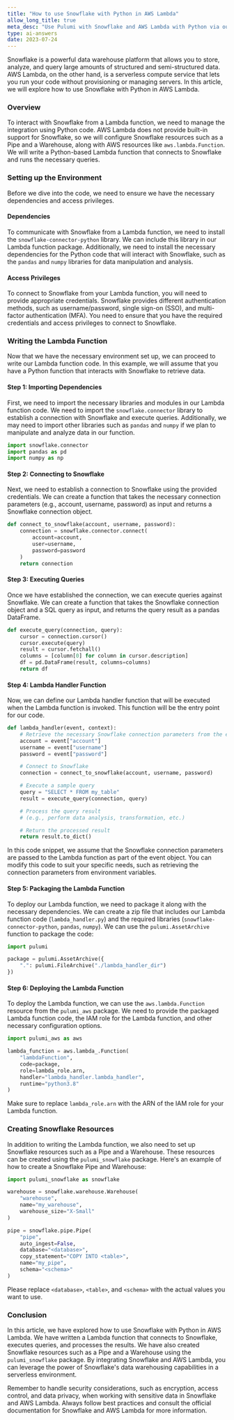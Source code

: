 ```yaml
---
title: "How to use Snowflake with Python in AWS Lambda"
allow_long_title: true
meta_desc: "Use Pulumi with Snowflake and AWS Lambda with Python via our guide. Perfect for developers integrating Snowflake into serverless workloads."
type: ai-answers
date: 2023-07-24
---
```


Snowflake is a powerful data warehouse platform that allows you to store, analyze, and query large amounts of structured and semi-structured data. AWS Lambda, on the other hand, is a serverless compute service that lets you run your code without provisioning or managing servers. In this article, we will explore how to use Snowflake with Python in AWS Lambda.

### Overview

To interact with Snowflake from a Lambda function, we need to manage the integration using Python code. AWS Lambda does not provide built-in support for Snowflake, so we will configure Snowflake resources such as a Pipe and a Warehouse, along with AWS resources like `aws.lambda.Function`. We will write a Python-based Lambda function that connects to Snowflake and runs the necessary queries.

### Setting up the Environment

Before we dive into the code, we need to ensure we have the necessary dependencies and access privileges.

#### Dependencies

To communicate with Snowflake from a Lambda function, we need to install the `snowflake-connector-python` library. We can include this library in our Lambda function package. Additionally, we need to install the necessary dependencies for the Python code that will interact with Snowflake, such as the `pandas` and `numpy` libraries for data manipulation and analysis.

#### Access Privileges

To connect to Snowflake from your Lambda function, you will need to provide appropriate credentials. Snowflake provides different authentication methods, such as username/password, single sign-on (SSO), and multi-factor authentication (MFA). You need to ensure that you have the required credentials and access privileges to connect to Snowflake.

### Writing the Lambda Function

Now that we have the necessary environment set up, we can proceed to write our Lambda function code. In this example, we will assume that you have a Python function that interacts with Snowflake to retrieve data.

#### Step 1: Importing Dependencies

First, we need to import the necessary libraries and modules in our Lambda function code. We need to import the `snowflake.connector` library to establish a connection with Snowflake and execute queries. Additionally, we may need to import other libraries such as `pandas` and `numpy` if we plan to manipulate and analyze data in our function.

```python
import snowflake.connector
import pandas as pd
import numpy as np
```

#### Step 2: Connecting to Snowflake

Next, we need to establish a connection to Snowflake using the provided credentials. We can create a function that takes the necessary connection parameters (e.g., account, username, password) as input and returns a Snowflake connection object.

```python
def connect_to_snowflake(account, username, password):
    connection = snowflake.connector.connect(
        account=account,
        user=username,
        password=password
    )
    return connection
```

#### Step 3: Executing Queries

Once we have established the connection, we can execute queries against Snowflake. We can create a function that takes the Snowflake connection object and a SQL query as input, and returns the query result as a pandas DataFrame.

```python
def execute_query(connection, query):
    cursor = connection.cursor()
    cursor.execute(query)
    result = cursor.fetchall()
    columns = [column[0] for column in cursor.description]
    df = pd.DataFrame(result, columns=columns)
    return df
```

#### Step 4: Lambda Handler Function

Now, we can define our Lambda handler function that will be executed when the Lambda function is invoked. This function will be the entry point for our code.

```python
def lambda_handler(event, context):
    # Retrieve the necessary Snowflake connection parameters from the event
    account = event["account"]
    username = event["username"]
    password = event["password"]

    # Connect to Snowflake
    connection = connect_to_snowflake(account, username, password)

    # Execute a sample query
    query = "SELECT * FROM my_table"
    result = execute_query(connection, query)

    # Process the query result
    # (e.g., perform data analysis, transformation, etc.)

    # Return the processed result
    return result.to_dict()
```

In this code snippet, we assume that the Snowflake connection parameters are passed to the Lambda function as part of the event object. You can modify this code to suit your specific needs, such as retrieving the connection parameters from environment variables.

#### Step 5: Packaging the Lambda Function

To deploy our Lambda function, we need to package it along with the necessary dependencies. We can create a zip file that includes our Lambda function code (`lambda_handler.py`) and the required libraries (`snowflake-connector-python`, `pandas`, `numpy`). We can use the `pulumi.AssetArchive` function to package the code:

```python
import pulumi

package = pulumi.AssetArchive({
    ".": pulumi.FileArchive("./lambda_handler_dir")
})
```

#### Step 6: Deploying the Lambda Function

To deploy the Lambda function, we can use the `aws.lambda.Function` resource from the `pulumi_aws` package. We need to provide the packaged Lambda function code, the IAM role for the Lambda function, and other necessary configuration options.

```python
import pulumi_aws as aws

lambda_function = aws.lambda_.Function(
    "lambdaFunction",
    code=package,
    role=lambda_role.arn,
    handler="lambda_handler.lambda_handler",
    runtime="python3.8"
)
```

Make sure to replace `lambda_role.arn` with the ARN of the IAM role for your Lambda function.

### Creating Snowflake Resources

In addition to writing the Lambda function, we also need to set up Snowflake resources such as a Pipe and a Warehouse. These resources can be created using the `pulumi_snowflake` package. Here's an example of how to create a Snowflake Pipe and Warehouse:

```python
import pulumi_snowflake as snowflake

warehouse = snowflake.warehouse.Warehouse(
    "warehouse",
    name="my_warehouse",
    warehouse_size="X-Small"
)

pipe = snowflake.pipe.Pipe(
    "pipe",
    auto_ingest=False,
    database="<database>",
    copy_statement="COPY INTO <table>",
    name="my_pipe",
    schema="<schema>"
)
```

Please replace `<database>`, `<table>`, and `<schema>` with the actual values you want to use.

### Conclusion

In this article, we have explored how to use Snowflake with Python in AWS Lambda. We have written a Lambda function that connects to Snowflake, executes queries, and processes the results. We have also created Snowflake resources such as a Pipe and a Warehouse using the `pulumi_snowflake` package. By integrating Snowflake and AWS Lambda, you can leverage the power of Snowflake's data warehousing capabilities in a serverless environment.

Remember to handle security considerations, such as encryption, access control, and data privacy, when working with sensitive data in Snowflake and AWS Lambda. Always follow best practices and consult the official documentation for Snowflake and AWS Lambda for more information.
